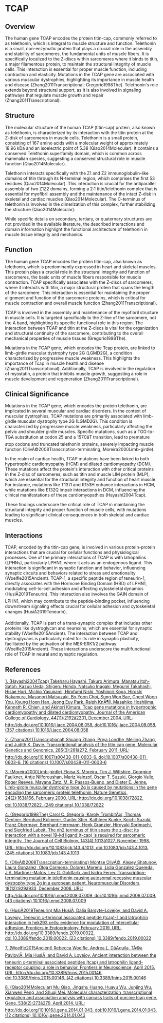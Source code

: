 # TCAP

## Overview
The human gene TCAP encodes the protein titin-cap, commonly referred to as telethonin, which is integral to muscle structure and function. Telethonin is a small, non-enzymatic protein that plays a crucial role in the assembly and stability of sarcomeres, the fundamental units of muscle fibers. It is specifically localized to the Z-discs within sarcomeres where it binds to titin, a major filamentous protein, to maintain the structural integrity of muscle cells. This interaction is essential for proper muscle function, including contraction and elasticity. Mutations in the TCAP gene are associated with various muscular dystrophies, highlighting its importance in muscle health and disease (Zhang2011Transcriptional; Gregorio1998The). Telethonin's role extends beyond structural support, as it is also involved in signaling pathways that regulate muscle growth and repair (Zhang2011Transcriptional).

## Structure
The molecular structure of the human TCAP (titin-cap) protein, also known as telethonin, is characterized by its interaction with the titin protein at the Z-disk of sarcomeres in muscle cells. Telethonin is a small protein, consisting of 167 amino acids with a molecular weight of approximately 18.96 kDa and an isoelectric point of 5.38 (Qiao2014Molecular). It contains a conserved Telethonin superfamily domain, which is common across mammalian species, suggesting a conserved structural role in muscle function (Qiao2014Molecular).

Telethonin interacts specifically with the Z1 and Z2 immunoglobulin-like domains of titin through its N-terminal region, which comprises the first 53 residues (Qiao2014Molecular). This interaction is crucial for the antiparallel assembly of two Z1Z2 domains, forming a 2:1 titin/telethonin complex that is essential for myofibril assembly and the maintenance of the intact Z-disk in skeletal and cardiac muscles (Qiao2014Molecular). The C-terminus of telethonin is involved in the dimerization of this complex, further stabilizing the structure (Qiao2014Molecular).

While specific details on secondary, tertiary, or quaternary structures are not provided in the available literature, the described interactions and domain information highlight the functional architecture of telethonin in muscle tissue integrity and mechanics.

## Function
The human gene TCAP encodes the protein titin-cap, also known as telethonin, which is predominantly expressed in heart and skeletal muscles. This protein plays a crucial role in the structural integrity and function of sarcomeres, the basic units of muscle fibers responsible for muscle contraction. TCAP specifically associates with the Z-discs of sarcomeres, where it interacts with titin, a major structural protein that spans the length of the sarcomere. This interaction is essential for maintaining the proper alignment and function of the sarcomeric proteins, which is critical for muscle contraction and overall muscle function (Zhang2011Transcriptional).

TCAP is involved in the assembly and maintenance of the myofibril structure in muscle cells. It is targeted specifically to the Z-line of the sarcomere, not the A band, highlighting its specific functional role in this region. The interaction between TCAP and titin at the Z-discs is vital for the organization and structural continuity of the sarcomere, contributing to the overall mechanical properties of muscle tissues (Gregorio1998The).

Mutations in the TCAP gene, which encodes the Tcap protein, are linked to limb-girdle muscular dystrophy type 2G (LGMD2G), a condition characterized by progressive muscle weakness. This highlights the importance of Tcap in muscle health and disease (Zhang2011Transcriptional). Additionally, TCAP is involved in the regulation of myostatin, a protein that inhibits muscle growth, suggesting a role in muscle development and regeneration (Zhang2011Transcriptional).

## Clinical Significance
Mutations in the TCAP gene, which encodes the protein telethonin, are implicated in several muscular and cardiac disorders. In the context of muscular dystrophies, TCAP mutations are primarily associated with limb-girdle muscular dystrophy type 2G (LGMD2G). This condition is characterized by progressive muscle weakness, particularly affecting the pelvic and shoulder girdle muscles. Specific mutations, such as a TGG-to-TGA substitution at codon 25 and a 157CâT transition, lead to premature stop codons and truncated telethonin proteins, severely impacting muscle function (OlivÃ©2008Transcription-terminating; Moreira2000Limb-girdle).

In the realm of cardiac health, TCAP mutations have been linked to both hypertrophic cardiomyopathy (HCM) and dilated cardiomyopathy (DCM). These mutations affect the protein's interaction with other critical proteins in the Z-disc of sarcomeres, such as titin and muscle LIM protein (MLP), which are essential for the structural integrity and function of heart muscle. For instance, mutations like T137I and R153H enhance interactions in HCM, while mutations like E132Q impair interactions in DCM, influencing the clinical manifestations of these cardiomyopathies (Hayashi2004Tcap).

These findings underscore the critical role of TCAP in maintaining the structural integrity and proper function of muscle cells, with mutations leading to significant clinical consequences in both skeletal and cardiac muscles.

## Interactions
TCAP, encoded by the titin-cap gene, is involved in various protein-protein interactions that are crucial for cellular functions and physiological processes. One of the primary interactions of TCAP is with latrophilins (LPHNs), particularly LPHN1, where it acts as an endogenous ligand. This interaction is significant in synaptic function and behavior, influencing synaptic circuits and behaviors related to stress and emotionality (Woelfle2015Ancient). TCAP-1, a specific peptide region of teneurin-1, directly associates with the Hormone Binding Domain (HBD) of LPHN1, modulating cell-to-cell adhesion and affecting cytoskeletal dynamics (HusiÄ2019Teneurin). This interaction also involves the GAIN domain of LPHN1, which may contribute to the peptide-binding pocket, influencing downstream signaling effects crucial for cellular adhesion and cytoskeletal changes (HusiÄ2019Teneurin).

Additionally, TCAP is part of a trans-synaptic complex that includes other proteins like dystroglycan and neurexins, which are essential for synaptic stability (Woelfle2015Ancient). The interaction between TCAP and dystroglycans is particularly noted for its role in synaptic plasticity, facilitated by the activation of the MEK-ERK1/2 pathway (Woelfle2015Ancient). These interactions underscore the multifunctional role of TCAP in neural and synaptic regulation.


## References


[1. (Hayashi2004Tcap) Takeharu Hayashi, Takuro Arimura, Manatsu Itoh-Satoh, Kazuo Ueda, Shigeru Hohda, Natsuko Inagaki, Megumi Takahashi, Hisae Hori, Michio Yasunami, Hirofumi Nishi, Yoshinori Koga, Hiroshi Nakamura, Masunori Matsuzaki, Bo Yoon Choi, Sung Won Bae, Cheol Woon You, Kyung Hoon Han, Jeong Euy Park, Ralph KnÃ¶ll, Masahiko Hoshijima, Kenneth R. Chien, and Akinori Kimura. Tcap gene mutations in hypertrophic cardiomyopathy and dilated cardiomyopathy. Journal of the American College of Cardiology, 44(11):2192â2201, December 2004. URL: http://dx.doi.org/10.1016/j.jacc.2004.08.058, doi:10.1016/j.jacc.2004.08.058. (357 citations) 10.1016/j.jacc.2004.08.058](https://doi.org/10.1016/j.jacc.2004.08.058)

[2. (Zhang2011Transcriptional) Shuang Zhang, Priya Londhe, Meiling Zhang, and Judith K. Davie. Transcriptional analysis of the titin cap gene. Molecular Genetics and Genomics, 285(3):261â272, February 2011. URL: http://dx.doi.org/10.1007/s00438-011-0603-6, doi:10.1007/s00438-011-0603-6. (16 citations) 10.1007/s00438-011-0603-6](https://doi.org/10.1007/s00438-011-0603-6)

[3. (Moreira2000Limb-girdle) Eloisa S. Moreira, Tim J. Wiltshire, Georgine Faulkner, Antje Nilforoushan, Mariz Vainzof, Oscar T. Suzuki, Giorgio Valle, Roger Reeves, Mayana Zatz, M. R. Passos-Bueno, and Dieter E. Jenne. Limb-girdle muscular dystrophy type 2g is caused by mutations in the gene encoding the sarcomeric protein telethonin. Nature Genetics, 24(2):163â166, February 2000. URL: http://dx.doi.org/10.1038/72822, doi:10.1038/72822. (249 citations) 10.1038/72822](https://doi.org/10.1038/72822)

[4. (Gregorio1998The) Carol C. Gregorio, Karoly TrombitÃ¡s, Thomas Centner, Bernhard Kolmerer, Gunter Stier, Kathleen Kunke, Koichi Suzuki, Franz Obermayr, Bernhard Herrmann, Henk Granzier, Hiroyuki Sorimachi, and Siegfried Labeit. The nh2 terminus of titin spans the z-disc: its interaction with a novel 19-kd ligand (t-cap) is required for sarcomeric integrity. The Journal of Cell Biology, 143(4):1013â1027, November 1998. URL: http://dx.doi.org/10.1083/jcb.143.4.1013, doi:10.1083/jcb.143.4.1013. (245 citations) 10.1083/jcb.143.4.1013](https://doi.org/10.1083/jcb.143.4.1013)

[5. (OlivÃ©2008Transcription-terminating) Montse OlivÃ©, Alexey Shatunov, Laura Gonzalez, Olga Carmona, Dolores Moreno, Lidia Gonzalez Quereda, J.A. Martinez-Matos, Lev G. Goldfarb, and Isidro Ferrer. Transcription-terminating mutation in telethonin causing autosomal recessive muscular dystrophy type 2g in a european patient. Neuromuscular Disorders, 18(12):929â933, December 2008. URL: http://dx.doi.org/10.1016/j.nmd.2008.07.009, doi:10.1016/j.nmd.2008.07.009. (43 citations) 10.1016/j.nmd.2008.07.009](https://doi.org/10.1016/j.nmd.2008.07.009)

[6. (HusiÄ2019Teneurin) Mia HusiÄ, Dalia Barsyte-Lovejoy, and David A. Lovejoy. Teneurin c-terminal associated peptide (tcap)-1 and latrophilin interaction in hek293 cells: evidence for modulation of intercellular adhesion. Frontiers in Endocrinology, February 2019. URL: http://dx.doi.org/10.3389/fendo.2019.00022, doi:10.3389/fendo.2019.00022. (23 citations) 10.3389/fendo.2019.00022](https://doi.org/10.3389/fendo.2019.00022)

[7. (Woelfle2015Ancient) Rebecca Woelfle, Andrea L. DâAquila, TÃ©a PavloviÄ, Mia HusiÄ, and David A. Lovejoy. Ancient interaction between the teneurin c-terminal associated peptides (tcap) and latrophilin ligand-receptor coupling: a role in behavior. Frontiers in Neuroscience, April 2015. URL: http://dx.doi.org/10.3389/fnins.2015.00146, doi:10.3389/fnins.2015.00146. (42 citations) 10.3389/fnins.2015.00146](https://doi.org/10.3389/fnins.2015.00146)

[8. (Qiao2014Molecular) Mu Qiao, Jingshu Huang, Huayu Wu, Junjing Wu, Xianwen Peng, and Shuqi Mei. Molecular characterization, transcriptional regulation and association analysis with carcass traits of porcine tcap gene. Gene, 538(2):273â279, April 2014. URL: http://dx.doi.org/10.1016/j.gene.2014.01.043, doi:10.1016/j.gene.2014.01.043. (12 citations) 10.1016/j.gene.2014.01.043](https://doi.org/10.1016/j.gene.2014.01.043)
